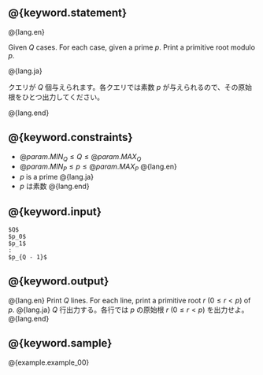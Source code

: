 ## @{keyword.statement}

@{lang.en}

Given $Q$ cases. For each case, given a prime $p$. Print a primitive root modulo $p$. 

@{lang.ja}

クエリが $Q$ 個与えられます。各クエリでは素数 $p$ が与えられるので、その原始根をひとつ出力してください。

@{lang.end}

## @{keyword.constraints}

- $@{param.MIN_Q} \leq Q \leq @{param.MAX_Q}$
- $@{param.MIN_P} \leq p \leq @{param.MAX_P}$
@{lang.en}
- $p$ is a prime
@{lang.ja}
- $p$ は素数
@{lang.end}
## @{keyword.input}

```
$Q$
$p_0$
$p_1$
:
$p_{Q - 1}$
```

## @{keyword.output}

@{lang.en}
Print $Q$ lines. For each line, print a primitive root $r$ ($0 \leq r < p$) of $p$. 
@{lang.ja}
$Q$ 行出力する。各行では $p$ の原始根 $r$ ($0\leq r < p$) を出力せよ。
@{lang.end}


## @{keyword.sample}

@{example.example_00}
